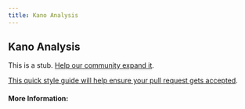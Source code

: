 ```yaml
---
title: Kano Analysis
---
```


## Kano Analysis

This is a stub. [Help our community expand it](https://github.com/freecodecamp/guides/tree/master/src/pages/articles/agile/kano-analysis/index.md).

[This quick style guide will help ensure your pull request gets accepted](https://github.com/freeCodeCamp/guides/blob/master/README.md).

<!-- The article goes here, in GitHub-flavored Markdown. Feel free to add YouTube videos, images, and CodePen/JSBin embeds  -->

#### More Information:
<!-- Please add any articles you think might be helpful to read before writing the article -->


